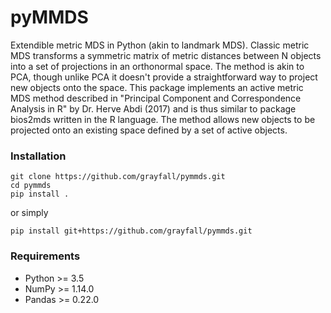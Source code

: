 # pyMMDS

Extendible metric MDS in Python (akin to landmark MDS). Classic metric MDS 
transforms a symmetric matrix of metric distances between N objects into a 
set of projections in an orthonormal space. The method is akin to PCA, though 
unlike PCA it doesn't provide a straightforward way to project new objects 
onto the space. This package implements an active metric MDS method
described in "Principal Component and Correspondence Analysis in R" by Dr. 
Herve Abdi (2017) and is thus similar to package bios2mds written in the R 
language. The method allows new objects to be projected onto an existing space 
defined by a set of active objects.

### Installation

```
git clone https://github.com/grayfall/pymmds.git
cd pymmds
pip install .
```

or simply 

```
pip install git+https://github.com/grayfall/pymmds.git
```

### Requirements

- Python >= 3.5
- NumPy >= 1.14.0
- Pandas >= 0.22.0
